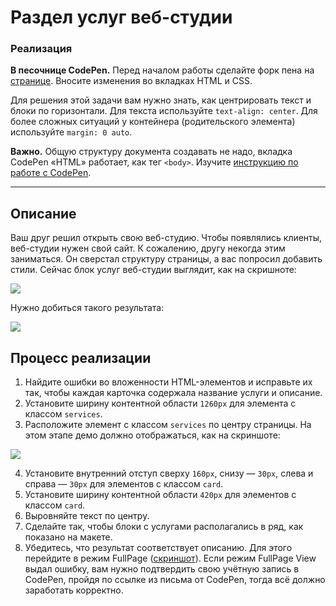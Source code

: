 # Раздел услуг веб-студии

### Реализация

**В песочнице CodePen.** Перед началом работы сделайте форк пена на [странице](https://codepen.io/Netology/pen/wEVjbj?editors=1100). Вносите изменения во вкладках HTML и CSS.

Для решения этой задачи вам нужно знать, как центрировать текст и блоки по горизонтали.
Для текста используйте `text-align: center`. 
Для более сложных ситуаций у контейнера (родительского элемента) используйте `margin: 0 auto`.

**Важно.** Общую структуру документа создавать не надо, вкладка CodePen «HTML» работает, как тег `<body>`.
Изучите [инструкцию по работе с CodePen](https://github.com/netology-code/guides/tree/master/codepen).

---

## Описание

Ваш друг решил открыть свою веб-студию. Чтобы появлялись клиенты, веб-студии нужен свой сайт. К сожалению, другу некогда этим заниматься. Он сверстал структуру страницы, а вас попросил добавить стили.
Сейчас блок услуг веб-студии выглядит, как на скришноте:

![](https://netology-code.github.io/html-2-homeworks/sources/2-1/web-studio-before.png)

Нужно добиться такого результата:

![](https://netology-code.github.io/html-2-homeworks/sources/2-1/web-studio-after.png)

## Процесс реализации

1. Найдите ошибки во вложенности HTML-элементов и исправьте их так, чтобы каждая карточка содержала название услуги и описание.
2. Установите ширину контентной области `1260px` для элемента с классом `services`.
3. Расположите элемент с классом `services` по центру страницы. На этом этапе демо должно отображаться, как на скриншоте:

![](https://netology-code.github.io/html-2-homeworks/sources/2-1/web-studio-stage2.jpg)

4. Установите внутренний отступ сверху `160px`, снизу — `30px`, слева и справа — `30px` для элементов с классом `card`.
5. Установите ширину контентной области `420px` для элементов с классом `card`.
6. Выровняйте текст по центру.
7. Сделайте так, чтобы блоки с услугами располагались в ряд, как показано на макете.
8. Убедитесь, что результат соответствует описанию. Для этого перейдите в режим FullPage ([скриншот](/sources/screen.md)). Если режим FullPage View выдал ошибку, вам нужно подтвердить свою учётную запись в CodePen, пройдя по ссылке из письма от CodePen, тогда всё должно заработать корректно.
